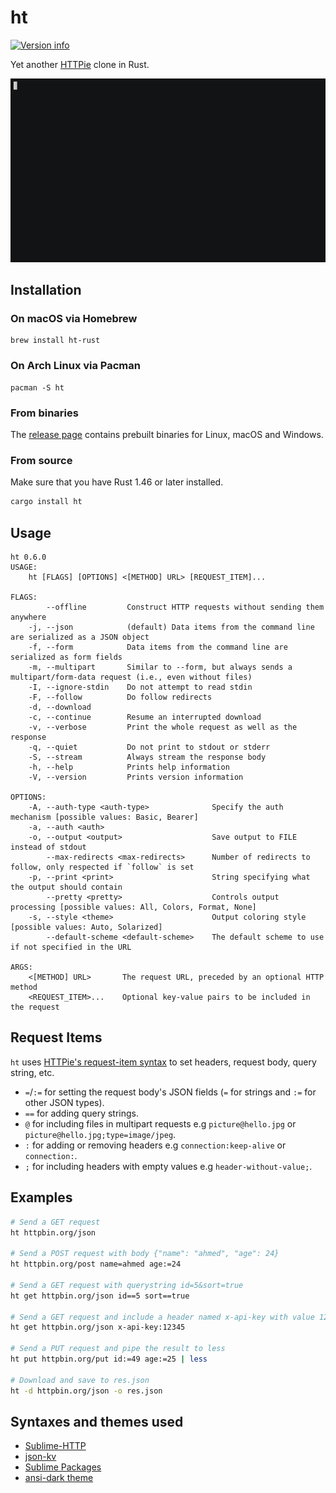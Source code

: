 # ht
[![Version info](https://img.shields.io/crates/v/ht.svg)](https://crates.io/crates/ht)

Yet another [HTTPie](https://httpie.io/) clone in Rust.

[![asciicast](/assets/ht-demo.gif)](https://asciinema.org/a/382056)

## Installation

### On macOS via Homebrew
```
brew install ht-rust
```

### On Arch Linux via Pacman

```
pacman -S ht
```

### From binaries
The [release page](https://github.com/ducaale/ht/releases) contains prebuilt binaries for Linux, macOS and Windows.

### From source
Make sure that you have Rust 1.46 or later installed.
```sh
cargo install ht
```

## Usage
```
ht 0.6.0
USAGE:
    ht [FLAGS] [OPTIONS] <[METHOD] URL> [REQUEST_ITEM]...

FLAGS:
        --offline         Construct HTTP requests without sending them anywhere
    -j, --json            (default) Data items from the command line are serialized as a JSON object
    -f, --form            Data items from the command line are serialized as form fields
    -m, --multipart       Similar to --form, but always sends a multipart/form-data request (i.e., even without files)
    -I, --ignore-stdin    Do not attempt to read stdin
    -F, --follow          Do follow redirects
    -d, --download
    -c, --continue        Resume an interrupted download
    -v, --verbose         Print the whole request as well as the response
    -q, --quiet           Do not print to stdout or stderr
    -S, --stream          Always stream the response body
    -h, --help            Prints help information
    -V, --version         Prints version information

OPTIONS:
    -A, --auth-type <auth-type>              Specify the auth mechanism [possible values: Basic, Bearer]
    -a, --auth <auth>
    -o, --output <output>                    Save output to FILE instead of stdout
        --max-redirects <max-redirects>      Number of redirects to follow, only respected if `follow` is set
    -p, --print <print>                      String specifying what the output should contain
        --pretty <pretty>                    Controls output processing [possible values: All, Colors, Format, None]
    -s, --style <theme>                      Output coloring style [possible values: Auto, Solarized]
        --default-scheme <default-scheme>    The default scheme to use if not specified in the URL

ARGS:
    <[METHOD] URL>       The request URL, preceded by an optional HTTP method
    <REQUEST_ITEM>...    Optional key-value pairs to be included in the request
```

## Request Items

`ht` uses [HTTPie's request-item syntax](https://httpie.io/docs#request-items) to set headers, request body, query string, etc.

* `=`/`:=` for setting the request body's JSON fields (`=` for strings and `:=` for other JSON types).
* `==` for adding query strings.
* `@` for including files in multipart requests e.g `picture@hello.jpg` or `picture@hello.jpg;type=image/jpeg`.
* `:` for adding or removing headers e.g `connection:keep-alive` or `connection:`.
* `;` for including headers with empty values e.g `header-without-value;`.

## Examples

```sh
# Send a GET request
ht httpbin.org/json

# Send a POST request with body {"name": "ahmed", "age": 24}
ht httpbin.org/post name=ahmed age:=24

# Send a GET request with querystring id=5&sort=true
ht get httpbin.org/json id==5 sort==true

# Send a GET request and include a header named x-api-key with value 12345
ht get httpbin.org/json x-api-key:12345

# Send a PUT request and pipe the result to less
ht put httpbin.org/put id:=49 age:=25 | less

# Download and save to res.json
ht -d httpbin.org/json -o res.json
```

## Syntaxes and themes used
- [Sublime-HTTP](https://github.com/samsalisbury/Sublime-HTTP)
- [json-kv](https://github.com/aurule/json-kv)
- [Sublime Packages](https://github.com/sublimehq/Packages/tree/fa6b8629c95041bf262d4c1dab95c456a0530122)
- [ansi-dark theme](https://github.com/sharkdp/bat/blob/master/assets/themes/ansi-dark.tmTheme)
